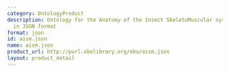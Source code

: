 ```yaml
---
category: OntologyProduct
description: Ontology for the Anatomy of the Insect SkeletoMuscular system (AISM)
  in JSON format
format: json
id: aism.json
name: aism.json
product_url: http://purl.obolibrary.org/obo/aism.json
layout: product_detail
---
```

